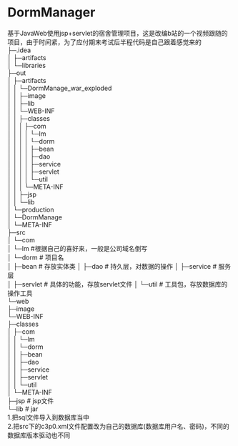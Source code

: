 # DormManager
基于JavaWeb使用jsp+servlet的宿舍管理项目，这是改编b站的一个视频跟随的项目，由于时间紧，为了应付期末考试后半程代码是自己跟着感觉来的  
├─.idea  
│  ├─artifacts  
│  └─libraries  
├─out  
│  ├─artifacts  
│  │  └─DormManage_war_exploded  
│  │      ├─image  
│  │      ├─lib  
│  │      └─WEB-INF  
│  │          ├─classes  
│  │          │  ├─com   
│  │          │  │  └─lm    
│  │          │  │      └─dorm  
│  │          │  │          ├─bean  
│  │          │  │          ├─dao  
│  │          │  │          ├─service  
│  │          │  │          ├─servlet  
│  │          │  │          └─util  
│  │          │  └─META-INF  
│  │          ├─jsp  
│  │          └─lib  
│  └─production  
│      └─DormManage  
│          └─META-INF  
├─src  
│  └─com  
│      └─lm   #根据自己的喜好来，一般是公司域名倒写  
│          └─dorm  # 项目名  
│              ├─bean # 存放实体类
│              ├─dao   # 持久层，对数据的操作
│              ├─service  # 服务层  
│              ├─servlet   # 具体的功能，存放servlet文件 
│              └─util   # 工具包，存放数据库的操作工具  
└─web  
    ├─image   
    └─WEB-INF  
        ├─classes  
        │  ├─com  
        │  │  └─lm  
        │  │      └─dorm  
        │  │          ├─bean   
        │  │          ├─dao  
        │  │          ├─service  
        │  │          ├─servlet  
        │  │          └─util  
        │  └─META-INF  
        ├─jsp  # jsp文件  
        └─lib  # jar  
1.把sql文件导入到数据库当中  
2.把src下的c3p0.xml文件配置改为自己的数据库(数据库用户名、密码)，不同的数据库版本驱动也不同  

